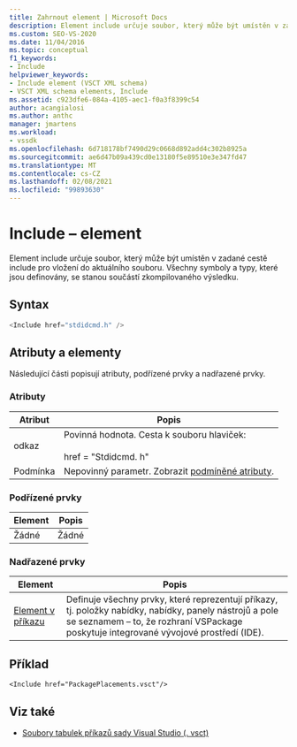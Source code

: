 ```yaml
---
title: Zahrnout element | Microsoft Docs
description: Element include určuje soubor, který může být umístěn v zadané cestě include pro vložení do aktuálního souboru.
ms.custom: SEO-VS-2020
ms.date: 11/04/2016
ms.topic: conceptual
f1_keywords:
- Include
helpviewer_keywords:
- Include element (VSCT XML schema)
- VSCT XML schema elements, Include
ms.assetid: c923dfe6-084a-4105-aec1-f0a3f8399c54
author: acangialosi
ms.author: anthc
manager: jmartens
ms.workload:
- vssdk
ms.openlocfilehash: 6d718178bf7490d29c0668d892add4c302b8925a
ms.sourcegitcommit: ae6d47b09a439cd0e13180f5e89510e3e347fd47
ms.translationtype: MT
ms.contentlocale: cs-CZ
ms.lasthandoff: 02/08/2021
ms.locfileid: "99893630"
---
```

# <a name="include-element"></a>Include – element
Element include určuje soubor, který může být umístěn v zadané cestě include pro vložení do aktuálního souboru.  Všechny symboly a typy, které jsou definovány, se stanou součástí zkompilovaného výsledku.

## <a name="syntax"></a>Syntax

```csharp
<Include href="stdidcmd.h" />
```

## <a name="attributes-and-elements"></a>Atributy a elementy
 Následující části popisují atributy, podřízené prvky a nadřazené prvky.

### <a name="attributes"></a>Atributy

|Atribut|Popis|
|---------------|-----------------|
|odkaz|Povinná hodnota. Cesta k souboru hlaviček:<br /><br /> href = "Stdidcmd. h"|
|Podmínka|Nepovinný parametr. Zobrazit [podmíněné atributy](../extensibility/vsct-xml-schema-conditional-attributes.md).|

### <a name="child-elements"></a>Podřízené prvky

|Element|Popis|
|-------------|-----------------|
|Žádné|Žádné|

### <a name="parent-elements"></a>Nadřazené prvky

|Element|Popis|
|-------------|-----------------|
|[Element v příkazu](../extensibility/commandtable-element.md)|Definuje všechny prvky, které reprezentují příkazy, tj. položky nabídky, nabídky, panely nástrojů a pole se seznamem – to, že rozhraní VSPackage poskytuje integrované vývojové prostředí (IDE).|

## <a name="example"></a>Příklad

```
<Include href="PackagePlacements.vsct"/>
```

## <a name="see-also"></a>Viz také
- [Soubory tabulek příkazů sady Visual Studio (. vsct)](../extensibility/internals/visual-studio-command-table-dot-vsct-files.md)
